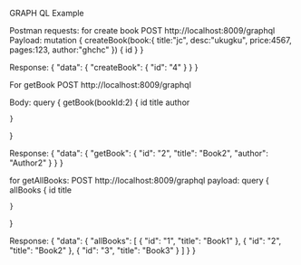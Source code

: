 GRAPH QL Example

Postman requests:
for create book 
POST http://localhost:8009/graphql
Payload: mutation {
    createBook(book:{
        title:"jc",
        desc:"ukugku",
        price:4567,
        pages:123,
        author:"ghchc"
    }) {
        id
    }
}

Response:
{
    "data": {
        "createBook": {
            "id": "4"
        }
    }
}


For getBook
POST http://localhost:8009/graphql

Body: query {
    getBook(bookId:2) {
        id
        title
        author

    }
}

Response:
{
    "data": {
        "getBook": {
            "id": "2",
            "title": "Book2",
            "author": "Author2"
        }
    }
}



for getAllBooks:
POST http://localhost:8009/graphql
payload:
query {
    allBooks {
        id
        title

    }
}

Response:
{
    "data": {
        "allBooks": [
            {
                "id": "1",
                "title": "Book1"
            },
            {
                "id": "2",
                "title": "Book2"
            },
            {
                "id": "3",
                "title": "Book3"
            }
        ]
    }
}
